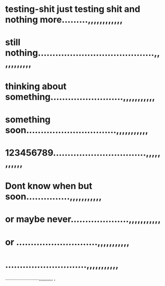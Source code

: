 # testing-shit just testing shit and  nothing more.........,,,,,,,,,,,,
# still nothing........................................,,,,,,,,,,,
# thinking about something.........................,,,,,,,,,,,
# something soon...............................,,,,,,,,,,,
# 123456789................................,,,,,,,,,,,
# Dont know when but soon...............,,,,,,,,,,,
# or maybe never....................,,,,,,,,,,,
# or ............................,,,,,,,,,,,
# ............................,,,,,,,,,,,
...........................,,,,,,,,,,,
,
